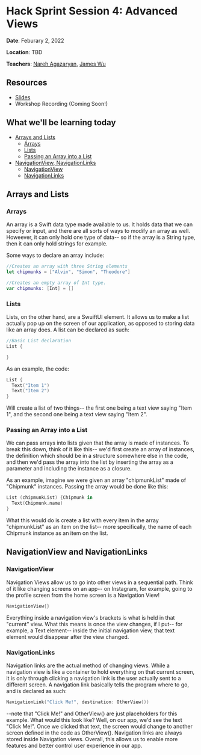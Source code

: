 # Hack Sprint Session 4: Advanced Views

**Date**: Feburary 2, 2022

**Location**: TBD

**Teachers**: [Nareh Agazaryan](https://github.com/nareha), [James Wu](https://github.com/jamesmwu)

## Resources

- [Slides](http://links.uclaacm.com/hacksprint22-s4-slides)
- Workshop Recording (Coming Soon!)

## What we'll be learning today
- [Arrays and Lists](#arrays-and-lists)
  - [Arrays](#arrays)
  - [Lists](#lists) 
  - [Passing an Array into a List](#passing-an-array-into-a-list)
- [NavigationView, NavigationLinks](#navigationview-and-navigationlinks)
  - [NavigationView](#navigationview)
  - [NavigationLinks](#navigationlinks)  

## Arrays and Lists
### Arrays
An array is a Swift data type made available to us. It holds data that we can specify or input, and there are all sorts of ways to modify an array as well. Howeever, it can only hold one type of data-- so if the array is a String type, then it can only hold strings for example.

Some ways to declare an array include:
```swift
//Creates an array with three String elements
let chipmunks = ["Alvin", "Simon", "Theodore"]

//Creates an empty array of Int type.
var chipmunks: [Int] = []

```

### Lists
Lists, on the other hand, are a SwuiftUI element. It allows us to make a list actually pop up on the screen of our application, as opposed to storing data like an array does. A list can be declared as such:
```swift
//Basic List declaration
List {

}
```
As an example, the code:
```swift
List {
  Text("Item 1")
  Text("Item 2")
}
```
Will create a list of two things-- the first one being a text view saying "Item 1", and the second one being a text view saying "Item 2".

### Passing an Array into a List
We can pass arrays into lists given that the array is made of instances. To break this down, think of it like this-- we'd first create an array of instances, the definition which should be in a structure somewhere else in the code, and then we'd pass the array into the list by inserting the array as a parameter and including the instance as a closure. 

As an example, imagine we were given an array "chipmunkList" made of "Chipmunk" instances. Passing the array would be done like this:

```swift
List (chipmunkList) {Chipmunk in
  Text(Chipmunk.name)
}
```

What this would do is create a list with every item in the array "chipmunkList" as an item on the list-- more specifically, the name of each Chipmunk instance as an item on the list.

## NavigationView and NavigationLinks
### NavigationView
Navigation Views allow us to go into other views in a sequential path. Think of it like changing screens on an app-- on Instagram, for example, going to the profile screen from the home screen is a Navigation View! 

```swift
NavigationView{}
```
Everything inside a navigation view's brackets is what is held in that "current" view. What this means is once the view changes, if I put-- for example, a Text element-- inside the initial navigation view, that text element would disappear after the view changed.

### NavigationLinks
Navigation links are the actual method of changing views. While a navigation view is like a container to hold everything on that current screen, it is only through clicking a navigation link is the user actually sent to a different screen. A navigation link basically tells the program where to go, and is declared as such:

```swift
NavigationLink("Click Me!", destination: OtherView())
```
--note that "Click Me!" and OtherView() are just placeholders for this example. What would this look like? Well, on our app, we'd see the text "Click Me!". Once we clicked that text, the screen would change to another screen defined in the code as OtherView(). Navigation links are always stored inside Navigation views. Overall, this allows us to enable more features and better control user experience in our app.
